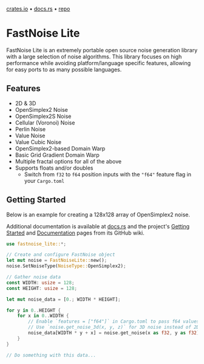 [crates.io](https://crates.io/crates/fastnoise-lite) • [docs.rs](https://docs.rs/fastnoise-lite/latest/bezier_rs/) • [repo](https://github.com/GraphiteEditor/Graphite/tree/master/libraries/fastnoise-lite)

# FastNoise Lite

FastNoise Lite is an extremely portable open source noise generation library with a large selection of noise algorithms. This library focuses on high performance while avoiding platform/language specific features, allowing for easy ports to as many possible languages.

## Features

- 2D & 3D
- OpenSimplex2 Noise
- OpenSimplex2S Noise
- Cellular (Voronoi) Noise
- Perlin Noise
- Value Noise
- Value Cubic Noise
- OpenSimplex2-based Domain Warp
- Basic Grid Gradient Domain Warp
- Multiple fractal options for all of the above
- Supports floats and/or doubles
  - Switch from `f32` to `f64` position inputs with the `"f64"` feature flag in your `Cargo.toml`

## Getting Started

Below is an example for creating a 128x128 array of OpenSimplex2 noise.

Additional documentation is available at [docs.rs](https://docs.rs/fastnoise-lite/latest/bezier_rs/) and the project's [Getting Started](https://github.com/Auburn/FastNoiseLite/wiki#getting-started) and [Documentation](https://github.com/Auburn/FastNoiseLite/wiki/Documentation) pages from its GitHub wiki.

```rs
use fastnoise_lite::*;

// Create and configure FastNoise object
let mut noise = FastNoiseLite::new();
noise.SetNoiseType(NoiseType::OpenSimplex2);

// Gather noise data
const WIDTH: usize = 128;
const HEIGHT: usize = 128;

let mut noise_data = [0.; WIDTH * HEIGHT];

for y in 0..HEIGHT {
    for x in 0..WIDTH {
        // Enable `features = ["f64"]` in Cargo.toml to pass f64 values here instead of f32.
        // Use `noise.get_noise_3d(x, y, z)` for 3D noise instead of 2D.
        noise_data[WIDTH * y + x] = noise.get_noise(x as f32, y as f32);
    }
}

// Do something with this data...
```
